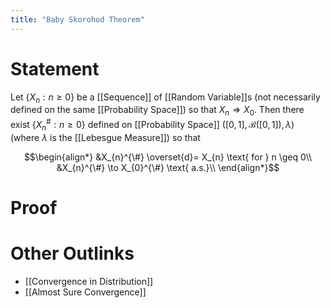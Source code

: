 ```yaml
---
title: "Baby Skorohod Theorem"
---
```


# Statement
Let $\{X_{n} : n \geq 0\}$ be a [[Sequence]] of [[Random Variable]]s (not necessarily defined on the same [[Probability Space]]) so that $X_{n} \Rightarrow X_{0}$. Then there exist $\{X^{\#}_{n} : n \geq 0 \}$ defined on [[Probability Space]] $([0,1], \mathcal{B}([0,1]), \lambda)$ (where $\lambda$ is the [[Lebesgue Measure]]) so that 

$$\begin{align*}
&X_{n}^{\#} \overset{d}= X_{n} \text{ for } n \geq 0\\
&X_{n}^{\#} \to X_{0}^{\#} \text{ a.s.}\\
\end{align*}$$


# Proof

# Other Outlinks
- [[Convergence in Distribution]]
- [[Almost Sure Convergence]]